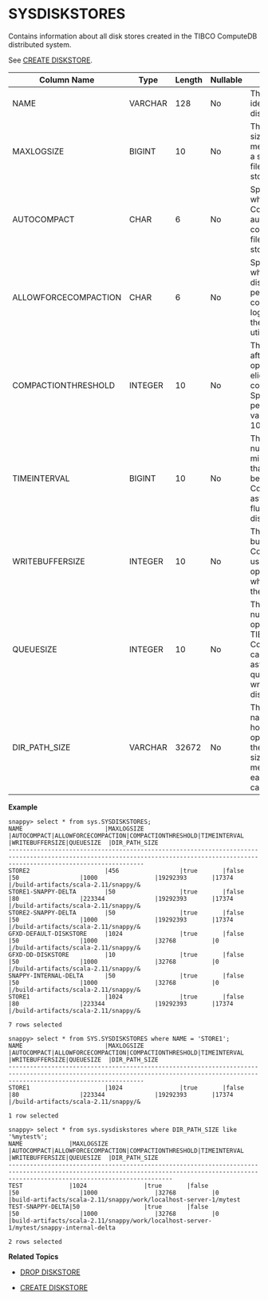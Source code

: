 # SYSDISKSTORES

Contains information about all disk stores created in the TIBCO ComputeDB distributed system.

See [CREATE DISKSTORE](../sql_reference/create-diskstore.md).

| Column Name          | Type    | Length | Nullable | Contents                                                                                                                             |
|----------------------|---------|--------|----------|--------------------------------------------------------------------------------------------------------------------------------------|
| NAME                 | VARCHAR | 128    | No       | The unique identifier of the disk store.                                                                                             |
| MAXLOGSIZE           | BIGINT  | 10     | No       | The maximum size, in megabytes, of a single oplog file in the disk store.                                                            |
| AUTOCOMPACT          | CHAR    | 6      | No       | Specifies whether TIBCO ComputeDB automatically compacts log files in this disk store.                                                    |
| ALLOWFORCECOMPACTION | CHAR    | 6      | No       | Specifies whether the disk store permits online compaction of log files using the `snappy` utility. |
| COMPACTIONTHRESHOLD  | INTEGER | 10     | No       | The threshold after which an oplog file is eligible for compaction. Specified as a percentage value from 0–100.                      |
| TIMEINTERVAL         | BIGINT  | 10     | No       | The maximum number of milliseconds that can elapse before TIBCO ComputeDB asynchronously flushes data to disk.                            |
| WRITEBUFFERSIZE      | INTEGER | 10     | No       | The size of the buffer TIBCO ComputeDB uses to store operations when writing to the disk store.                                           |
| QUEUESIZE            | INTEGER | 10     | No       | The maximum number of row operations that TIBCO ComputeDB can asynchronously queue for writing to the disk store.                         |
| DIR_PATH_SIZE      | VARCHAR | 32672  | No       | The directory names that hold disk store oplog files, and the maximum size in megabytes that each directory can store.               |


**Example** </br>

```pre
snappy> select * from sys.SYSDISKSTORES;
NAME                       |MAXLOGSIZE          |AUTOCOMPACT|ALLOWFORCECOMPACTION|COMPACTIONTHRESHOLD|TIMEINTERVAL        |WRITEBUFFERSIZE|QUEUESIZE  |DIR_PATH_SIZE              
---------------------------------------------------------------------------------------------------------------------------------------------------------------------------------- 
STORE2                     |456                 |true       |false               |50                 |1000                |19292393       |17374      |/build-artifacts/scala-2.11/snappy/&
STORE1-SNAPPY-DELTA        |50                  |true       |false               |80                 |223344              |19292393       |17374      |/build-artifacts/scala-2.11/snappy/&
STORE2-SNAPPY-DELTA        |50                  |true       |false               |50                 |1000                |19292393       |17374      |/build-artifacts/scala-2.11/snappy/&
GFXD-DEFAULT-DISKSTORE     |1024                |true       |false               |50                 |1000                |32768          |0          |/build-artifacts/scala-2.11/snappy/&
GFXD-DD-DISKSTORE          |10                  |true       |false               |50                 |1000                |32768          |0          |/build-artifacts/scala-2.11/snappy/&
SNAPPY-INTERNAL-DELTA      |50                  |true       |false               |50                 |1000                |32768          |0          |/build-artifacts/scala-2.11/snappy/&
STORE1                     |1024                |true       |false               |80                 |223344              |19292393       |17374      |/build-artifacts/scala-2.11/snappy/&

7 rows selected
```

```pre
snappy> select * from SYS.SYSDISKSTORES where NAME = 'STORE1';
NAME                       |MAXLOGSIZE          |AUTOCOMPACT|ALLOWFORCECOMPACTION|COMPACTIONTHRESHOLD|TIMEINTERVAL        |WRITEBUFFERSIZE|QUEUESIZE  |DIR_PATH_SIZE              
---------------------------------------------------------------------------------------------------------------------------------------------------------------------------------- 
STORE1                     |1024                |true       |false               |80                 |223344              |19292393       |17374      |/build-artifacts/scala-2.11/snappy/&

1 row selected
```

```pre
snappy> select * from sys.sysdiskstores where DIR_PATH_SIZE like '%mytest%';
NAME             |MAXLOGSIZE          |AUTOCOMPACT|ALLOWFORCECOMPACTION|COMPACTIONTHRESHOLD|TIMEINTERVAL        |WRITEBUFFERSIZE|QUEUESIZE  |DIR_PATH_SIZE
------------------------------------------------------------------------------------------------------------------------------------------------------------------------------------------ 
TEST             |1024                |true       |false               |50                 |1000                |32768          |0          |build-artifacts/scala-2.11/snappy/work/localhost-server-1/mytest                      
TEST-SNAPPY-DELTA|50                  |true       |false               |50                 |1000                |32768          |0          |build-artifacts/scala-2.11/snappy/work/localhost-server-1/mytest/snappy-internal-delta

2 rows selected
```

**Related Topics**

* [DROP DISKSTORE](../sql_reference/drop-diskstore.md)

* [CREATE DISKSTORE](../sql_reference/create-diskstore.md)
